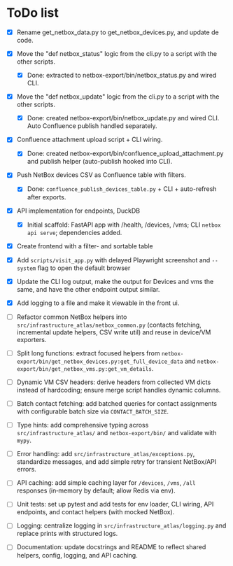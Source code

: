 ToDo list
=========================

- [x] Rename get_netbox_data.py to get_netbox_devices.py, and update de code.
- [x] Move the "def netbox_status" logic from the cli.py to a script with the other scripts.
  - [x] Done: extracted to netbox-export/bin/netbox_status.py and wired CLI.
- [x] Move the "def netbox_update" logic from the cli.py to a script with the other scripts.
  - [x] Done: created netbox-export/bin/netbox_update.py and wired CLI. Auto Confluence publish handled separately.
- [x] Confluence attachment upload script + CLI wiring.
  - [x] Done: created netbox-export/bin/confluence_upload_attachment.py and publish helper (auto-publish hooked into CLI).
- [x] Push NetBox devices CSV as Confluence table with filters.
  - [x] Done: `confluence_publish_devices_table.py` + CLI + auto-refresh after exports.
- [x] API implementation for endpoints, DuckDB
  - [x] Initial scaffold: FastAPI app with /health, /devices, /vms; CLI `netbox api serve`; dependencies added.
- [x] Create frontend with a filter- and sortable table
- [x] Add `scripts/visit_app.py` with delayed Playwright screenshot and `--system` flag to open the default browser
- [x] Update the CLI log output, make the output for Devices and vms the same, and have the other endpoint output similar. 
- [x] Add logging to a file and make it viewable in the front ui.

- [ ] Refactor common NetBox helpers into `src/infrastructure_atlas/netbox_common.py` (contacts fetching, incremental update helpers, CSV write util) and reuse in device/VM exporters.
- [ ] Split long functions: extract focused helpers from `netbox-export/bin/get_netbox_devices.py:get_full_device_data` and `netbox-export/bin/get_netbox_vms.py:get_vm_details`.
- [ ] Dynamic VM CSV headers: derive headers from collected VM dicts instead of hardcoding; ensure merge script handles dynamic columns.
- [ ] Batch contact fetching: add batched queries for contact assignments with configurable batch size via `CONTACT_BATCH_SIZE`.
- [ ] Type hints: add comprehensive typing across `src/infrastructure_atlas/` and `netbox-export/bin/` and validate with `mypy`.
- [ ] Error handling: add `src/infrastructure_atlas/exceptions.py`, standardize messages, and add simple retry for transient NetBox/API errors.
- [ ] API caching: add simple caching layer for `/devices`, `/vms`, `/all` responses (in‑memory by default; allow Redis via env).
- [ ] Unit tests: set up pytest and add tests for env loader, CLI wiring, API endpoints, and contact helpers (with mocked NetBox).
- [ ] Logging: centralize logging in `src/infrastructure_atlas/logging.py` and replace prints with structured logs.
- [ ] Documentation: update docstrings and README to reflect shared helpers, config, logging, and API caching.
